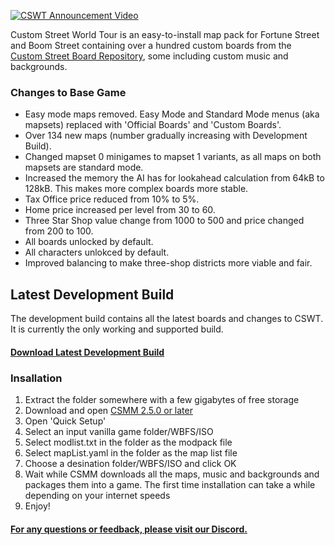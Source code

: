 [![CSWT Announcement Video](https://media.discordapp.net/attachments/708085079980900476/976518362295316510/FTDV7BlaIAAtYyq.jpg)](https://www.youtube.com/watch?v=FBLjEDI3qWQ)

Custom Street World Tour is an easy-to-install map pack for Fortune Street and Boom Street containing over a hundred custom boards from the [Custom Street Board Repository](https://fortunestreetmodding.github.io/maps), some including custom music and backgrounds.

### Changes to Base Game

- Easy mode maps removed. Easy Mode and Standard Mode menus (aka mapsets) replaced with 'Official Boards' and 'Custom Boards'.
- Over 134 new maps (number gradually increasing with Development Build).
- Changed mapset 0 minigames to mapset 1 variants, as all maps on both mapsets are standard mode.
- Increased the memory the AI has for lookahead calculation from 64kB to 128kB. This makes more complex boards more stable.
- Tax Office price reduced from 10% to 5%.
- Home price increased per level from 30 to 60.
- Three Star Shop value change from 1000 to 500 and price changed from 200 to 100.
- All boards unlocked by default.
- All characters unlokced by default.
- Improved balancing to make three-shop districts more viable and fair.

## Latest Development Build

The development build contains all the latest boards and changes to CSWT. It is currently the only working and supported build.

#### [Download Latest Development Build](https://nikkums.io/cswt/Builds/cswtpycsmm-dev.zip)

### Insallation

1. Extract the folder somewhere with a few gigabytes of free storage
2. Download and open [CSMM 2.5.0 or later](https://github.com/FortuneStreetModding/csmm-qt/releases/latest)
3. Open 'Quick Setup'
4. Select an input vanilla game folder/WBFS/ISO
5. Select modlist.txt in the folder as the modpack file
6. Select mapList.yaml in the folder as the map list file
7. Choose a desination folder/WBFS/ISO and click OK
8. Wait while CSMM downloads all the maps, music and backgrounds and packages them into a game. The first time installation can take a while depending on your internet speeds
9. Enjoy!

#### [For any questions or feedback, please visit our Discord.](https://discord.gg/DE9Hn7T)
